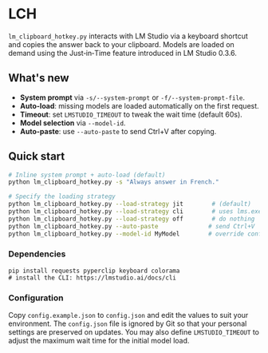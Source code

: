 # LCH

`lm_clipboard_hotkey.py` interacts with LM Studio via a keyboard shortcut and
copies the answer back to your clipboard. Models are loaded on demand using the
Just‑in‑Time feature introduced in LM Studio 0.3.6.

## What's new 

- **System prompt** via `-s/--system-prompt` or `-f/--system-prompt-file`.
- **Auto-load**: missing models are loaded automatically on the first request.
- **Timeout**: set `LMSTUDIO_TIMEOUT` to tweak the wait time (default 60s).
- **Model selection** via `--model-id`.
- **Auto-paste**: use `--auto-paste` to send Ctrl+V after copying.

## Quick start

```bash
# Inline system prompt + auto-load (default)
python lm_clipboard_hotkey.py -s "Always answer in French."

# Specify the loading strategy
python lm_clipboard_hotkey.py --load-strategy jit        # (default)
python lm_clipboard_hotkey.py --load-strategy cli        # uses lms.exe
python lm_clipboard_hotkey.py --load-strategy off        # do nothing
python lm_clipboard_hotkey.py --auto-paste              # send Ctrl+V
python lm_clipboard_hotkey.py --model-id MyModel        # override config
```

### Dependencies

```
pip install requests pyperclip keyboard colorama
# install the CLI: https://lmstudio.ai/docs/cli
```

### Configuration

Copy `config.example.json` to `config.json` and edit the values
to suit your environment. The `config.json` file is ignored by Git so
that your personal settings are preserved on updates.
You may also define `LMSTUDIO_TIMEOUT` to adjust the maximum wait time
for the initial model load.
